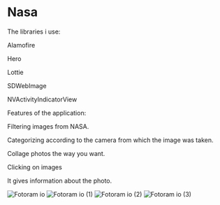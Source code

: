 # Nasa

The libraries i use:

Alamofire

Hero

Lottie

SDWebImage

NVActivityIndicatorView


Features of the application:

Filtering images from NASA.

Categorizing according to the camera from which the image was taken.

Collage photos the way you want.

Clicking on images

It gives information about the photo.

![Fotoram io](https://user-images.githubusercontent.com/115572997/218600221-fb2d57d5-01eb-44fb-bf7d-3784cde45aa3.jpg)
![Fotoram io (1)](https://user-images.githubusercontent.com/115572997/218601777-3ee72fcd-34f8-47b4-96cc-3cd6c77d028d.jpg)
![Fotoram io (2)](https://user-images.githubusercontent.com/115572997/218601782-ac3bcc8f-aa3a-4492-8529-abca8e0efc67.jpg)
![Fotoram io (3)](https://user-images.githubusercontent.com/115572997/218601787-e6a23778-3bd8-4b42-a186-29cda87724bd.jpg)



